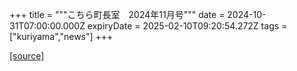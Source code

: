 +++
title = """こちら町長室　2024年11月号"""
date = 2024-10-31T07:00:00.000Z
expiryDate = 2025-02-10T09:20:54.272Z
tags = ["kuriyama","news"]
+++


[[source]](https://www.town.kuriyama.hokkaido.jp/site/mayor/30267.html)
